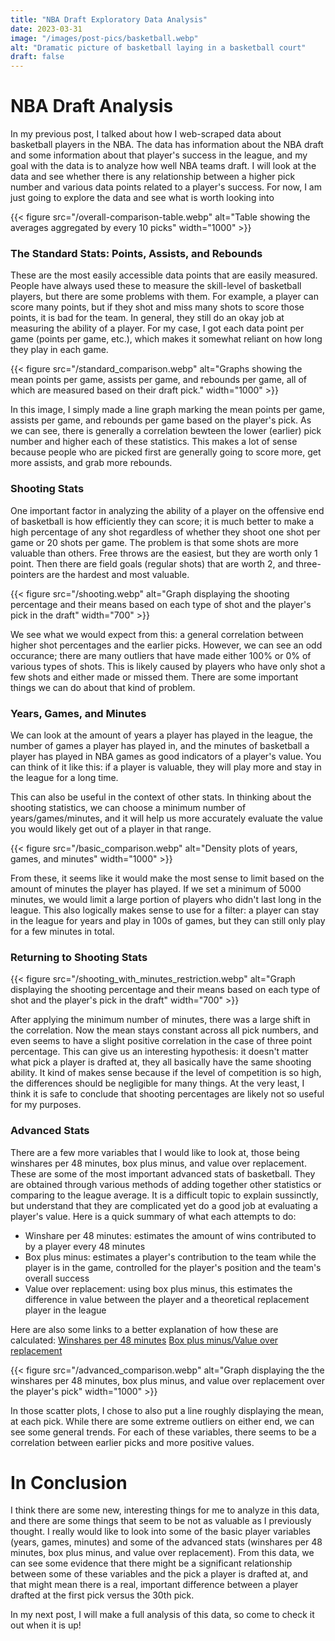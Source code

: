 ```yaml
---
title: "NBA Draft Exploratory Data Analysis"
date: 2023-03-31
image: "/images/post-pics/basketball.webp"
alt: "Dramatic picture of basketball laying in a basketball court"
draft: false
---
```


# NBA Draft Analysis

In my previous post, I talked about how I web-scraped data about basketball players in the NBA.
The data has information about the NBA draft and some information about that player's success in the league, and my goal with the data is to analyze how well NBA teams draft.
I will look at the data and see whether there is any relationship between a higher pick number and various data points related to a player's success.
For now, I am just going to explore the data and see what is worth looking into

{{< figure src="/overall-comparison-table.webp" alt="Table showing the averages aggregated by every 10 picks" width="1000" >}}

### The Standard Stats: Points, Assists, and Rebounds

These are the most easily accessible data points that are easily measured.
People have always used these to measure the skill-level of basketball players, but there are some problems with them.
For example, a player can score many points, but if they shot and miss many shots to score those points, it is bad for the team.
In general, they still do an okay job at measuring the ability of a player.
For my case, I got each data point per game (points per game, etc.), which makes it somewhat reliant on how long they play in each game.

{{< figure src="/standard_comparison.webp" alt="Graphs showing the mean points per game, assists per game, and rebounds per game, all of which are measured based on their draft pick." width="1000" >}}

In this image, I simply made a line graph marking the mean points per game, assists per game, and rebounds per game based on the player's pick.
As we can see, there is generally a correlation bewteen the lower (earlier) pick number and higher each of these statistics.
This makes a lot of sense because people who are picked first are generally going to score more, get more assists, and grab more rebounds.

### Shooting Stats

One important factor in analyzing the ability of a player on the offensive end of basketball is how efficiently they can score;
it is much better to make a high percentage of any shot regardless of whether they shoot one shot per game or 20 shots per game.
The problem is that some shots are more valuable than others.
Free throws are the easiest, but they are worth only 1 point.
Then there are field goals (regular shots) that are worth 2, and three-pointers are the hardest and most valuable.

{{< figure src="/shooting.webp" alt="Graph displaying the shooting percentage and their means based on each type of shot and the player's pick in the draft" width="700" >}}

We see what we would expect from this: a general correlation between higher shot percentages and the earlier picks.
However, we can see an odd occurance; there are many outliers that have made either 100% or 0% of various types of shots.
This is likely caused by players who have only shot a few shots and either made or missed them.
There are some important things we can do about that kind of problem.

### Years, Games, and Minutes

We can look at the amount of years a player has played in the league, the number of games a player has played in, and the minutes of basketball a player has played in NBA games as good indicators of a player's value.
You can think of it like this: if a player is valuable, they will play more and stay in the league for a long time.

This can also be useful in the context of other stats.
In thinking about the shooting statistics, we can choose a minimum number of years/games/minutes, and it will help us more accurately evaluate the value you would likely get out of a player in that range.

{{< figure src="/basic_comparison.webp" alt="Density plots of years, games, and minutes" width="1000" >}}

From these, it seems like it would make the most sense to limit based on the amount of minutes the player has played.
If we set a minimum of 5000 minutes, we would limit a large portion of players who didn't last long in the league.
This also logically makes sense to use for a filter: a player can stay in the league for years and play in 100s of games, but they can still only play for a few minutes in total.

### Returning to Shooting Stats

{{< figure src="/shooting_with_minutes_restriction.webp" alt="Graph displaying the shooting percentage and their means based on each type of shot and the player's pick in the draft" width="700" >}}

After applying the minimum number of minutes, there was a large shift in the correlation.
Now the mean stays constant across all pick numbers, and even seems to have a slight positive correlation in the case of three point percentage.
This can give us an interesting hypothesis: it doesn't matter what pick a player is drafted at, they all basically have the same shooting ability.
It kind of makes sense because if the level of competition is so high, the differences should be negligible for many things.
At the very least, I think it is safe to conclude that shooting percentages are likely not so useful for my purposes.

### Advanced Stats

There are a few more variables that I would like to look at, those being winshares per 48 minutes, box plus minus, and value over replacement.
These are some of the most important advanced stats of basketball.
They are obtained through various methods of adding together other statistics or comparing to the league average.
It is a difficult topic to explain sussinctly, but understand that they are complicated yet do a good job at evaluating a player's value.
Here is a quick summary of what each attempts to do:

- Winshare per 48 minutes: estimates the amount of wins contributed to by a player every 48 minutes
- Box plus minus: estimates a player's contribution to the team while the player is in the game, controlled for the player's position and the team's overall success
- Value over replacement: using box plus minus, this estimates the difference in value between the player and a theoretical replacement player in the league

Here are also some links to a better explanation of how these are calculated:
[Winshares per 48 minutes](https://www.basketball-reference.com/about/ws.html)
[Box plus minus/Value over replacement](https://www.basketball-reference.com/about/bpm2.html)

{{< figure src="/advanced_comparison.webp" alt="Graph displaying the the winshares per 48 minutes, box plus minus, and value over replacement over the player's pick" width="1000" >}}

In those scatter plots, I chose to also put a line roughly displaying the mean, at each pick.
While there are some extreme outliers on either end, we can see some general trends.
For each of these variables, there seems to be a correlation between earlier picks and more positive values.

# In Conclusion
I think there are some new, interesting things for me to analyze in this data, and there are some things that seem to be not as valuable as I previously thought.
I really would like to look into some of the basic player variables (years, games, minutes) and some of the advanced stats (winshares per 48 minutes, box plus minus, and value over replacement).
From this data, we can see some evidence that there might be a significant relationship between some of these variables and the pick a player is drafted at, and that might mean there is a real, important difference between a player drafted at the first pick versus the 30th pick.

In my next post, I will make a full analysis of this data, so come to check it out when it is up!
